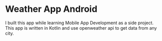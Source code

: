 # Weather App Android
I built this app while learning Mobile App Development as a side project.
This app is written in Kotlin and use openweather api to get data from any city.
